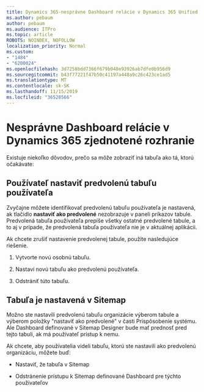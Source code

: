 ```yaml
---
title: Dynamics 365-nesprávne Dashboard relácie v Dynamics 365 Unified Interface
ms.author: pebaum
author: pebaum
ms.audience: ITPro
ms.topic: article
ROBOTS: NOINDEX, NOFOLLOW
localization_priority: Normal
ms.custom:
- "1484"
- "6200024"
ms.openlocfilehash: 3d7258bdd7366f679b048e93926ab7dfe0b956d9
ms.sourcegitcommit: b43f77221f47b50c41197a448a9c26c423ce1ad5
ms.translationtype: MT
ms.contentlocale: sk-SK
ms.lasthandoff: 11/15/2019
ms.locfileid: "36528566"
---
```

# <a name="wrong-dashboard-shows-in-dynamics-365-unified-interface"></a>Nesprávne Dashboard relácie v Dynamics 365 zjednotené rozhranie

Existuje niekoľko dôvodov, prečo sa môže zobraziť iná tabuľa ako tá, ktorú očakávate:

## <a name="the-user-has-set-a-user-default-dashboard"></a>Používateľ nastaviť predvolenú tabuľu používateľa 

Zvyčajne môžete identifikovať predvolenú tabuľu používateľa je nastavená, ak tlačidlo **nastaviť ako predvolené** nezobrazuje v paneli príkazov tabule. Predvolená tabuľa používateľa prepíše všetky ostatné predvolené tabule, a to aj v prípade, že predvolená tabuľa používateľa nie je v aktuálnej aplikácii.

Ak chcete zrušiť nastavenie predvolenej tabule, použite nasledujúce riešenie.

1. Vytvorte novú osobnú tabuľu.

2. Nastaví novú tabuľu ako predvolenú používateľa.

3. Odstrániť túto tabuľu.

## <a name="the-dashboard-is-set-in-the-sitemap"></a>Tabuľa je nastavená v Sitemap

Možno ste nastavili predvolenú tabuľu organizácie výberom tabule a výberom položky "nastaviť ako predvolené" v časti Prispôsobenie systému. Ale Dashboard definované v Sitemap Designer bude mať prednosť pred tejto tabuli, ak má používateľ prístup k nemu.

Ak chcete, aby používatelia videli tabuľu, ktorú ste nastavili ako predvolenú organizáciu, môžete buď:

* Nastaviť, že tabuľa v Sitemap

* Odstránenie prístupu k Sitemap definované Dashboard pre týchto používateľov
